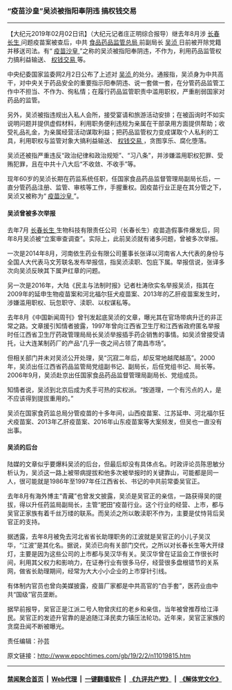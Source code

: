 ### “疫苗沙皇”吴浈被指阳奉阴违 搞权钱交易
------------------------

<p>
 【大纪元2019年02月02日讯】（大纪元记者庄正明综合报导）继去年8月涉
 <a href="http://www.epochtimes.com/gb/tag/%E9%95%BF%E6%98%A5%E9%95%BF%E7%94%9F.html">
  长春长生
 </a>
 问题疫苗案被查后，中共
 <a href="http://www.epochtimes.com/gb/tag/%E9%A3%9F%E5%93%81%E8%8D%AF%E5%93%81%E7%9B%91%E7%AE%A1%E6%80%BB%E5%B1%80.html">
  食品药品监管总局
 </a>
 前副局长
 <a href="http://www.epochtimes.com/gb/tag/%E5%90%B4%E6%B5%88.html">
  吴浈
 </a>
 日前被开除党籍并移送司法。有“
 <a href="http://www.epochtimes.com/gb/tag/%E7%96%AB%E8%8B%97%E6%B2%99%E7%9A%87.html">
  疫苗沙皇
 </a>
 ”之称的吴浈被指阳奉阴违，不作为，利用药品监管权力搞利益输送、
 <a href="http://www.epochtimes.com/gb/tag/%E6%9D%83%E9%92%B1%E4%BA%A4%E6%98%93.html">
  权钱交易
 </a>
 等。
</p>
<p>
 中央纪委国家监委网2月2日公布了上述对
 <a href="http://www.epochtimes.com/gb/tag/%E5%90%B4%E6%B5%88.html">
  吴浈
 </a>
 的处分。通报指，吴浈身为中共高干，对中央关于药品安全的重要指示阳奉阴违、说一套做一套，在分管药品监管工作中不担当、不作为、徇私情；在履行药品监管职责中滥用职权，严重削弱国家对药品的监管。
</p>
<p>
 另外，吴浈被指违规出入私人会所，接受宴请和旅游活动安排；在被函询时不如实说明问题并提供虚假材料，利用职务便利违规为亲属在干部录用方面提供帮助；收受礼品礼金，为亲属经营活动谋取利益；把药品监管权力变成谋取个人私利的工具，利用职权与监管对象大搞利益输送、
 <a href="http://www.epochtimes.com/gb/tag/%E6%9D%83%E9%92%B1%E4%BA%A4%E6%98%93.html">
  权钱交易
 </a>
 ，贪图享乐、腐化堕落。
</p>
<p>
 吴浈还被指严重违反“政治纪律和政治规矩”、“习八条”，并涉嫌滥用职权犯罪、受贿犯罪，且在中共十八大后“不收敛、不收手”等。
</p>
<p>
 现年60岁的吴浈长期在药监系统任职，任国家食品药品监督管理局副局长后，一直分管药品注册、监管、审核等工作，手握重权。因疫苗行业正是在其分管之下，吴浈又被称为“
 <a href="http://www.epochtimes.com/gb/tag/%E7%96%AB%E8%8B%97%E6%B2%99%E7%9A%87.html">
  疫苗沙皇
 </a>
 ”。
</p>
<h4>
 吴浈曾被多次举报
</h4>
<p>
 去年7月
 <a href="http://www.epochtimes.com/gb/tag/%E9%95%BF%E6%98%A5%E9%95%BF%E7%94%9F.html">
  长春长生
 </a>
 生物科技有限责任公司（长春长生）疫苗造假事件爆发后，同年8月吴浈被“立案审查调查”。实际上，此前吴浈就有诸多问题，曾被多次举报。
</p>
<p>
 一次是2014年8月，河南依生药业有限公司董事长张译以河南省人大代表的身份与全国人大代表马文芳联名发布举报信，指吴浈渎职、包庇下属。举报信说，张译多次向吴浈反映其下属尹红章的问题。
</p>
<p>
 另一次是2016年，大陆《民主与法制时报》记者杜涛欣实名举报吴浈，指其在2009年的延申生物疫苗案和河北福尔狂犬疫苗案、2013年的乙肝疫苗案发生时，涉嫌滥用职权、玩忽职守、渎职、以权谋私等。
</p>
<p>
 去年8月《中国新闻周刊》曾刊发起底吴浈的文章，曝光其在官场带病升迁的非正常之路。文章援引知情者披露，1997年曾向江西省卫生厅和江西省政府匿名举报时任江西省卫生厅药政管理局局长吴浈举报插手药企销售的事情。如吴浈曾接受请托，让大连某制药厂的产品“几乎一夜之间占领了南昌市场”。
</p>
<p>
 但相关部门并未对吴浈公开处理，吴“沉寂二年后，却反常地越爬越高”。2000年，吴浈出任江西省药品监管局党组副书记、副局长，后任党组书记、局长等。2006年9月，吴浈赴京出任国家食品药品监督管理局副局长、党组成员。
</p>
<p>
 知情者说，吴浈到北京后成为炙手可热的实权派。“按道理，一个有污点的人，是不应该得到提拔重用的。”
</p>
<p>
 吴浈在国家食药监总局分管疫苗的十多年间，山西疫苗案、江苏延申、河北福尔狂犬疫苗案、2013年乙肝疫苗案、2016年山东疫苗案等大案频发，但吴也一直没有出事。
</p>
<h4>
 吴浈的后台
</h4>
<p>
 陆媒的文章似乎要爆料吴浈的后台，但最后却没有具体点名。时政评论员陈思敏分析认为，吴浈这一路上被带病提拔和他多次被举报时的关键靠山，可能都是同一人，很可能就是1986年至1997年任江西省长、书记的中共前常委吴官正。
</p>
<p>
 去年8月有海外博主“青藏”也曾发文披露，吴浈是吴官正的亲信，一路获得吴的提拔，得以升任药监局副局长，主管“肥田”疫苗行业。这个行业的经营、上市，都与吴官正家族有着千丝万缕的联系。而吴浈之所以敢渎职不作为，主要是仗恃背后吴官正的支持。
</p>
<p>
 据透露，去年8月被免去河北省省长助理职务的江波就是吴官正的小儿子吴汉华，“江波”是其化名。据说，吴浈已向有关部门交代，之所以对长春长生等大开绿灯，主要是因为这些公司的上市都与吴汉华有关。吴汉华曾在证监会工作很长时间，利用其父权力和影响力，在证券行业有很多马仔，经营很多盘根错节的关系网，做省长助理期间，经常为大大小小企业的上市穿针引线。
</p>
<p>
 有体制内官员也曾向美媒披露，疫苗厂家都是中共高官的“白手套”，医药业由中共“国级”官员垄断。
</p>
<p>
 据早前报导，吴官正是江派二号人物曾庆红的老乡和亲信，当年被曾推荐给江泽民。吴官正的发迹升官靠的是追随江泽民卖力镇压法轮功。近年来，吴官正家族的贪腐丑闻不断被曝光。
</p>
<p>
 责任编辑：孙芸
</p>

原文链接：http://www.epochtimes.com/gb/19/2/2/n11019815.htm


------------------------
#### [禁闻聚合首页](https://github.com/gfw-breaker/banned-news/blob/master/README.md) &nbsp;|&nbsp; [Web代理](https://github.com/gfw-breaker/open-proxy/blob/master/README.md) &nbsp;|&nbsp; [一键翻墙软件](https://github.com/gfw-breaker/nogfw/blob/master/README.md) &nbsp;|&nbsp; [《九评共产党》](https://github.com/gfw-breaker/9ping.md/blob/master/README.md#九评之一评共产党是什么) &nbsp;|&nbsp; [《解体党文化》](https://github.com/gfw-breaker/jtdwh.md/blob/master/README.md#绪论)